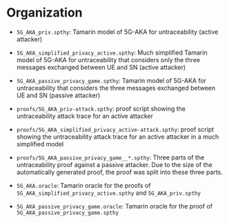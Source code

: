 Organization
============

 - `5G_AKA_priv.spthy`: Tamarin model of 5G-AKA for untraceability (active attacker)
 - `5G_AKA_simplified_privacy_active.spthy`: Much simplified Tamarin model of 5G-AKA for untraceability that considers only the three messages exchanged between UE and SN (active attacker)
 - `5G_AKA_passive_privacy_game.spthy`: Tamarin model of 5G-AKA for untraceability that considers the three messages exchanged between UE and SN (passive attacker)

 - `proofs/5G_AKA_priv-attack.spthy`: proof script showing the untraceability attack trace for an active attacker
 - `proofs/5G_AKA_simplified_privacy_active-attack.spthy`: proof script showing the untraceability attack trace for an active attacker in a much simplified model 
 - `proofs/5G_AKA_passive_privacy_game__*.spthy`: Three parts of the untraceability proof against a passive attacker. Due to the size of the automatically generated proof, the proof was split into these three parts. 

 - `5G_AKA.oracle`: Tamarin oracle for the proofs of `5G_AKA_simplified_privacy_active.spthy` and `5G_AKA_priv.spthy`
 - `5G_AKA_passive_privacy_game.oracle`: Tamarin oracle for the proof of `5G_AKA_passive_privacy_game.spthy`
